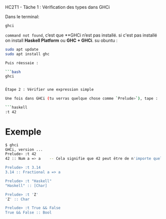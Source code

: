 HC2T1 - Tâche 1 : Vérification des types dans GHCi

Dans le  terminal:

```bash
ghci
```

`command not found`, c’est que **GHCi n’est pas installé.
si c'est pas installé on install **Haskell Platform** ou **GHC + GHCi**. 
su obuntu :
```bash
sudo apt update
sudo apt install ghc

Puis réessaie :

```bash
ghci


Étape 2 : Vérifier une expression simple

Une fois dans GHCi (tu verras quelque chose comme `Prelude>`), tape :

```haskell
:t 42
```


# Exemple

```bash
$ ghci
GHCi, version ...
Prelude> :t 42
42 :: Num a => a    -- Cela signifie que 42 peut être de n'importe quel type numérique (générique)

Prelude> :t 3.14
3.14 :: Fractional a => a

Prelude> :t "Haskell"
"Haskell" :: [Char]

Prelude> :t 'Z'
'Z' :: Char

Prelude> :t True && False
True && False :: Bool



